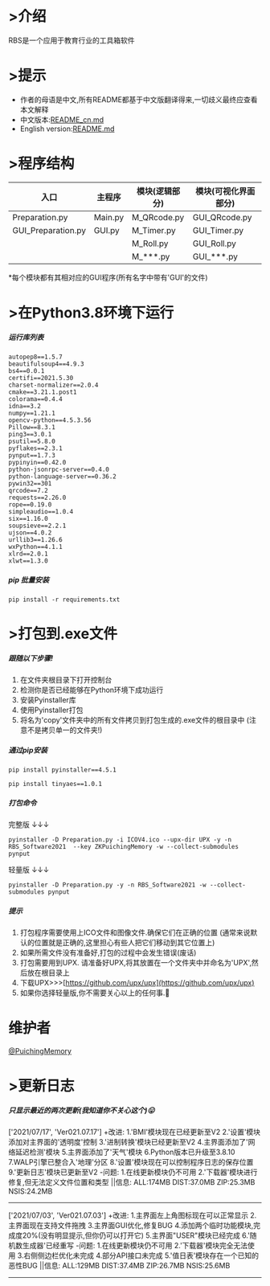 # >介绍

RBS是一个应用于教育行业的工具箱软件

# >提示

- 作者的母语是中文,所有README都基于中文版翻译得来,一切歧义最终应查看本文解释
- 中文版本:[README_cn.md](https://github.com/Puiching-Memory/RBS-Software/blob/main/README_cn.md)
- English version:[README.md](https://github.com/Puiching-Memory/RBS-Software/blob/main/README.md)

# >程序结构

| 入口               | 主程序  | 模块(逻辑部分) | 模块(可视化界面部分) |
| ------------------ | ------- | -------------- | -------------------- |
| Preparation.py     | Main.py | M_QRcode.py    | GUI_QRcode.py        |
| GUI_Preparation.py | GUI.py  | M_Timer.py     | GUI_Timer.py         |
|                    |         | M_Roll.py      | GUI_Roll.py          |
|                    |         | M_***.py       | GUI_***.py           |

*每个模块都有其相对应的GUI程序(所有名字中带有'GUI'的文件)

# >在Python3.8环境下运行

##### 运行库列表

```
autopep8==1.5.7
beautifulsoup4==4.9.3
bs4==0.0.1
certifi==2021.5.30
charset-normalizer==2.0.4
cmake==3.21.1.post1
colorama==0.4.4
idna==3.2
numpy==1.21.1
opencv-python==4.5.3.56
Pillow==8.3.1
ping3==3.0.1
psutil==5.8.0
pyflakes==2.3.1
pynput==1.7.3
pypinyin==0.42.0
python-jsonrpc-server==0.4.0
python-language-server==0.36.2
pywin32==301
qrcode==7.2
requests==2.26.0
rope==0.19.0
simpleaudio==1.0.4
six==1.16.0
soupsieve==2.2.1
ujson==4.0.2
urllib3==1.26.6
wxPython==4.1.1
xlrd==2.0.1
xlwt==1.3.0
```

##### pip 批量安装

```
pip install -r requirements.txt
```

# >打包到.exe文件

##### 跟随以下步骤!

1. 在文件夹根目录下打开控制台
2. 检测你是否已经能够在Python环境下成功运行
3. 安装Pyinstaller库
4. 使用Pyinstaller打包
5. 将名为'copy'文件夹中的所有文件拷贝到打包生成的.exe文件的根目录中 (注意不是拷贝单一的文件夹!)

##### 通过pip安装

```
pip install pyinstaller==4.5.1
```

```
pip install tinyaes==1.0.1
```

##### 打包命令

完整版 ↓↓↓

```
pyinstaller -D Preparation.py -i ICOV4.ico --upx-dir UPX -y -n RBS_Software2021  --key ZKPuichingMemory -w --collect-submodules pynput
```

轻量版 ↓↓↓

```
pyinstaller -D Preparation.py -y -n RBS_Software2021 -w --collect-submodules pynput
```

##### 提示

1. 打包程序需要使用上ICO文件和图像文件.确保它们在正确的位置 (通常来说默认的位置就是正确的,这里担心有些人把它们移动到其它位置上)
2. 如果所需文件没有准备好,打包的过程中会发生错误(废话)
3. 打包需要用到UPX. 请准备好UPX,将其放置在一个文件夹中并命名为'UPX',然后放在根目录上
4. 下载UPX>>>[https://github.com/upx/upx](https://github.com/upx/upx)
5. 如果你选择轻量版,你不需要关心以上的任何事.🤣

# 维护者

[@PuichingMemory](https://github.com/Puiching-Memory)

# >更新日志

##### 只显示最近的两次更新(我知道你不关心这个)😛

['2021/07/17', 'Ver021.07.17']
+改进:
1.'BMI'模块现在已经更新至V2
2.'设置'模块添加对主界面的'透明度'控制
3.'进制转换'模块已经更新至V2
4.主界面添加了'网络延迟检测'模块
5.主界面添加了'天气'模块
6.Python版本已升级至3.8.10
7.WALP引擎已整合入'地理'分区
8.'设置'模块现在可以控制程序日志的保存位置
9.'更新日志'模块已更新至V2
-问题:
1.在线更新模块仍不可用
2.'下载器'模块进行修复,但无法定义文件位置和类型
||信息:
ALL:174MB
DIST:37.0MB
ZIP:25.3MB
NSIS:24.2MB

---

['2021/07/03', 'Ver021.07.03']
+改进:
1.主界面左上角图标现在可以正常显示
2.主界面现在支持文件拖拽
3.主界面GUI优化,修复BUG
4.添加两个临时功能模块,完成度20%(没有明显提示,但你仍可以打开它)
5.主界面"USER"模块已经完成
6.'随机数生成器'已经重写
-问题:
1.在线更新模块仍不可用
2.'下载器'模块完全无法使用
3.右侧侧边栏优化未完成
4.部分API接口未完成
5.'值日表'模块存在一个已知的恶性BUG
||信息:
ALL:129MB
DIST:37.4MB
ZIP:26.7MB
NSIS:25.6MB

---
